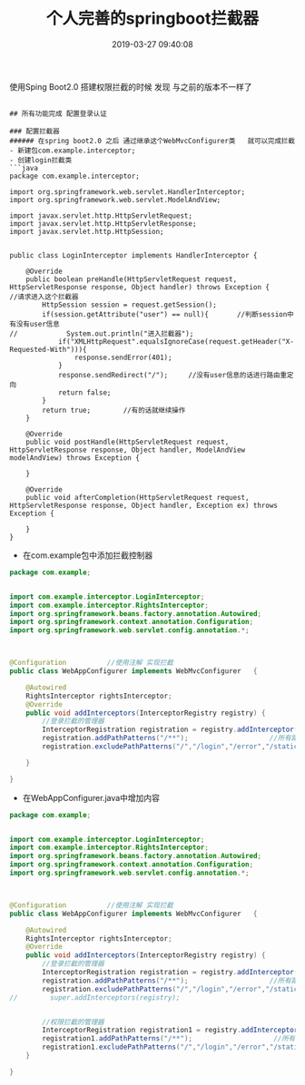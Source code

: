 ﻿---
title: 个人完善的springboot拦截器
date: 2019-03-27 09:40:08
tags:
- Java
categories:
- Spring Boot
---

使用Sping Boot2.0 搭建权限拦截的时候 发现 与之前的版本不一样了
<!-- more -->

```

## 所有功能完成 配置登录认证

### 配置拦截器
###### 在spring boot2.0 之后 通过继承这个WebMvcConfigurer类   就可以完成拦截
- 新建包com.example.interceptor;
- 创建login拦截类
```java
package com.example.interceptor;

import org.springframework.web.servlet.HandlerInterceptor;
import org.springframework.web.servlet.ModelAndView;

import javax.servlet.http.HttpServletRequest;
import javax.servlet.http.HttpServletResponse;
import javax.servlet.http.HttpSession;


public class LoginInterceptor implements HandlerInterceptor {

    @Override
    public boolean preHandle(HttpServletRequest request, HttpServletResponse response, Object handler) throws Exception {       //请求进入这个拦截器
        HttpSession session = request.getSession();
        if(session.getAttribute("user") == null){       //判断session中有没有user信息
//            System.out.println("进入拦截器");
            if("XMLHttpRequest".equalsIgnoreCase(request.getHeader("X-Requested-With"))){
                response.sendError(401);
            }
            response.sendRedirect("/");     //没有user信息的话进行路由重定向
            return false;
        }
        return true;        //有的话就继续操作
    }

    @Override
    public void postHandle(HttpServletRequest request, HttpServletResponse response, Object handler, ModelAndView modelAndView) throws Exception {

    }

    @Override
    public void afterCompletion(HttpServletRequest request, HttpServletResponse response, Object handler, Exception ex) throws Exception {

    }
}

```
- 在com.example包中添加拦截控制器

```java
package com.example;


import com.example.interceptor.LoginInterceptor;
import com.example.interceptor.RightsInterceptor;
import org.springframework.beans.factory.annotation.Autowired;
import org.springframework.context.annotation.Configuration;
import org.springframework.web.servlet.config.annotation.*;



@Configuration          //使用注解 实现拦截
public class WebAppConfigurer implements WebMvcConfigurer   {

    @Autowired
    RightsInterceptor rightsInterceptor;
    @Override
    public void addInterceptors(InterceptorRegistry registry) {
        //登录拦截的管理器
        InterceptorRegistration registration = registry.addInterceptor(new LoginInterceptor());     //拦截的对象会进入这个类中进行判断
        registration.addPathPatterns("/**");                    //所有路径都被拦截
        registration.excludePathPatterns("/","/login","/error","/static/**","/logout");       //添加不拦截路径

    }

}
```


- 在WebAppConfigurer.java中增加内容
```java
package com.example;


import com.example.interceptor.LoginInterceptor;
import com.example.interceptor.RightsInterceptor;
import org.springframework.beans.factory.annotation.Autowired;
import org.springframework.context.annotation.Configuration;
import org.springframework.web.servlet.config.annotation.*;



@Configuration          //使用注解 实现拦截
public class WebAppConfigurer implements WebMvcConfigurer   {

    @Autowired
    RightsInterceptor rightsInterceptor;
    @Override
    public void addInterceptors(InterceptorRegistry registry) {
        //登录拦截的管理器
        InterceptorRegistration registration = registry.addInterceptor(new LoginInterceptor());     //拦截的对象会进入这个类中进行判断
        registration.addPathPatterns("/**");                    //所有路径都被拦截
        registration.excludePathPatterns("/","/login","/error","/static/**","/logout");       //添加不拦截路径
//        super.addInterceptors(registry);


        //权限拦截的管理器
        InterceptorRegistration registration1 = registry.addInterceptor(rightsInterceptor);
        registration1.addPathPatterns("/**");                    //所有路径都被拦截
        registration1.excludePathPatterns("/","/login","/error","/static/**","/logout");       //添加不拦截路径
    }

}

```